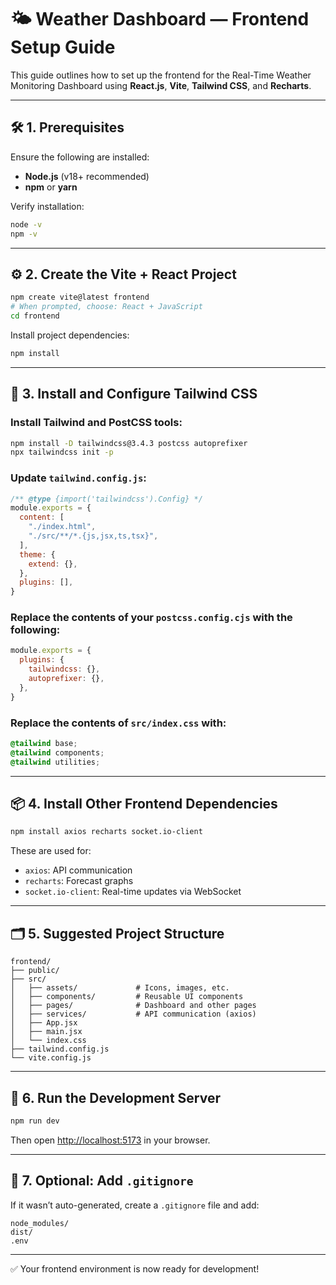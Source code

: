 # 🌤️ Weather Dashboard — Frontend Setup Guide

This guide outlines how to set up the frontend for the Real-Time Weather Monitoring Dashboard using **React.js**, **Vite**, **Tailwind CSS**, and **Recharts**.

---

## 🛠️ 1. Prerequisites

Ensure the following are installed:

- **Node.js** (v18+ recommended)
- **npm** or **yarn**

Verify installation:
```bash
node -v
npm -v
```

---

## ⚙️ 2. Create the Vite + React Project

```bash
npm create vite@latest frontend
# When prompted, choose: React + JavaScript
cd frontend
```

Install project dependencies:

```bash
npm install
```

---

## 🎨 3. Install and Configure Tailwind CSS

### Install Tailwind and PostCSS tools:

```bash
npm install -D tailwindcss@3.4.3 postcss autoprefixer
npx tailwindcss init -p

```

### Update `tailwind.config.js`:

```js
/** @type {import('tailwindcss').Config} */
module.exports = {
  content: [
    "./index.html",
    "./src/**/*.{js,jsx,ts,tsx}",
  ],
  theme: {
    extend: {},
  },
  plugins: [],
}

```

### Replace the contents of your `postcss.config.cjs` with the following:

```js
module.exports = {
  plugins: {
    tailwindcss: {},
    autoprefixer: {},
  },
}

```

### Replace the contents of `src/index.css` with:

```css
@tailwind base;
@tailwind components;
@tailwind utilities;
```

---

## 📦 4. Install Other Frontend Dependencies

```bash
npm install axios recharts socket.io-client
```

These are used for:
- `axios`: API communication
- `recharts`: Forecast graphs
- `socket.io-client`: Real-time updates via WebSocket

---

## 🗂️ 5. Suggested Project Structure

```plaintext
frontend/
├── public/
├── src/
│   ├── assets/             # Icons, images, etc.
│   ├── components/         # Reusable UI components
│   ├── pages/              # Dashboard and other pages
│   ├── services/           # API communication (axios)
│   ├── App.jsx
│   ├── main.jsx
│   └── index.css
├── tailwind.config.js
└── vite.config.js
```

---

## 🚀 6. Run the Development Server

```bash
npm run dev
```

Then open [http://localhost:5173](http://localhost:5173) in your browser.

---

## 📄 7. Optional: Add `.gitignore`

If it wasn’t auto-generated, create a `.gitignore` file and add:

```gitignore
node_modules/
dist/
.env
```

---

✅ Your frontend environment is now ready for development!
